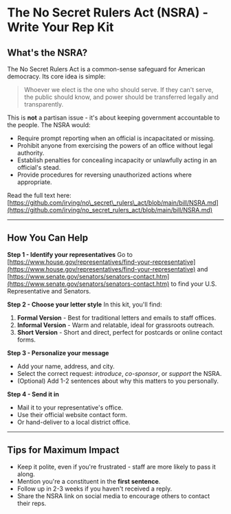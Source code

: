 # **The No Secret Rulers Act (NSRA) - Write Your Rep Kit**

## **What's the NSRA?**

The No Secret Rulers Act is a common-sense safeguard for American democracy. Its core idea is simple:

> Whoever we elect is the one who should serve.
> If they can't serve, the public should know, and power should be transferred legally and transparently.

This is **not** a partisan issue - it's about keeping government accountable to the people. The NSRA would:

* Require prompt reporting when an official is incapacitated or missing.
* Prohibit anyone from exercising the powers of an office without legal authority.
* Establish penalties for concealing incapacity or unlawfully acting in an official's stead.
* Provide procedures for reversing unauthorized actions where appropriate.

Read the full text here:
[https://github.com/irving/no\_secret\_rulers\_act/blob/main/bill/NSRA.md](https://github.com/irving/no_secret_rulers_act/blob/main/bill/NSRA.md)

---

## **How You Can Help**

**Step 1 - Identify your representatives**
Go to [https://www.house.gov/representatives/find-your-representative](https://www.house.gov/representatives/find-your-representative) and [https://www.senate.gov/senators/senators-contact.htm](https://www.senate.gov/senators/senators-contact.htm) to find your U.S. Representative and Senators.

**Step 2 - Choose your letter style**
In this kit, you'll find:

1. **Formal Version** - Best for traditional letters and emails to staff offices.
2. **Informal Version** - Warm and relatable, ideal for grassroots outreach.
3. **Short Version** - Short and direct, perfect for postcards or online contact forms.

**Step 3  -  Personalize your message**

* Add your name, address, and city.
* Select the correct request: *introduce*, *co-sponsor*, or *support* the NSRA.
* (Optional) Add 1-2 sentences about why this matters to you personally.

**Step 4 - Send it in**

* Mail it to your representative's office.
* Use their official website contact form.
* Or hand-deliver to a local district office.

---

## **Tips for Maximum Impact**

* Keep it polite, even if you're frustrated - staff are more likely to pass it along.
* Mention you're a constituent in the **first sentence**.
* Follow up in 2-3 weeks if you haven't received a reply.
* Share the NSRA link on social media to encourage others to contact their reps.

